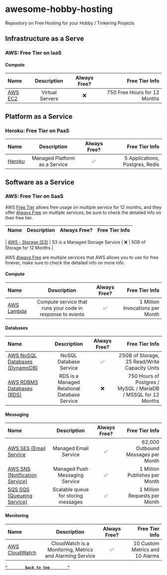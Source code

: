 # awesome-hobby-hosting
Repository on Free Hosting for your Hobby / Tinkering Projects

## Infrastructure as a Serve 

### AWS: Free Tier on IaaS

#### Compute

| Name | Description | Always Free? | Free Tier Info   | 
| :------- | :---------: | :------: | ---------: |
| [AWS EC2](https://aws.amazon.com/free/?all-free-tier.sort-by=item.additionalFields.SortRank&all-free-tier.sort-order=asc&awsf.Free%20Tier%20Types=tier%2312monthsfree&awsm.page-all-free-tier=1&all-free-tier.q=EC2&all-free-tier.q_operator=AND&awsf.Free%20Tier%20Categories=categories%23compute) | Virtual Servers | :x: | 750 Free Hours for 12 Months |

## Platform as a Service

### Heroku: Free Tier on PaaS

| Name | Description | Always Free? | Free Tier Info   | 
| :------- | :---------: | :------: | ---------: |
| [Heroku](https://www.heroku.com/free) | Managed Platform as a Service | :white_check_mark: | 5 Applications, Postgres, Redis |

## Software as a Service

### AWS: Free Tier on SaaS

AWS [Free Tier](https://aws.amazon.com/free/?all-free-tier.sort-by=item.additionalFields.SortRank&all-free-tier.sort-order=asc&awsf.Free%20Tier%20Types=tier%2312monthsfree&awsm.page-all-free-tier=1) allows free usage on multiple service for 12 months, and they offer [Always Free](https://aws.amazon.com/free/?all-free-tier.sort-by=item.additionalFields.SortRank&all-free-tier.sort-order=asc&awsf.Free%20Tier%20Types=tier%23always-free&awsm.page-all-free-tier=1) on multiple services, be sure to check the detailed info on their free tier.

| Name | Description | Always Free? | Free Tier Info   | 
| :------- | :---------: | :------: | ---------: |

| [AWS - Storage (S3)](https://aws.amazon.com/s3/pricing/#AWS_free_usage_tier) | S3 is a Managed Storage Service | :x: | 5GB of Storage for 12 Months |

AWS [Always Free](https://aws.amazon.com/free) are multiple services that AWS allows you to use for free forever, make sure to check the detailed info on more info.

#### Compute

| Name | Description | Always Free? | Free Tier Info |
| :------- | :---------: | :------: | ---------: |
| [AWS Lambda](https://aws.amazon.com/free/?all-free-tier.sort-by=item.additionalFields.SortRank&all-free-tier.sort-order=asc&awsf.Free%20Tier%20Types=tier%23always-free&all-free-tier.q=Lambda&all-free-tier.q_operator=AND#Free_Tier_details) | Compute service that runs your code in response to events | :white_check_mark: | 1 Million Invocations per Month|

#### Databases

| Name | Description | Always Free? | Free Tier Info |
| :------- | :---------: | :------: | ---------: |
| [AWS NoSQL Databases (DynamoDB)](https://aws.amazon.com/free/?all-free-tier.sort-by=item.additionalFields.SortRank&all-free-tier.sort-order=asc&awsf.Free%20Tier%20Types=tier%23always-free&all-free-tier.q=DynamoDB&all-free-tier.q_operator=AND#Free_Tier_details) | NoSQL Database Service | :white_check_mark: | 25GB of Storage, 25 Read/Write Capacity Units|
| [AWS RDBMS Databases (RDS)](https://aws.amazon.com/rds/) | RDS is a Managed Relational Database Service | :x: | 750 Hours of Postgres / MySQL / MariaDB / MSSQL for 12 Months | 

#### Messaging

| Name | Description | Always Free? | Free Tier Info |
| :------- | :---------: | :------: | ---------: |
| [AWS SES (Email Service](https://aws.amazon.com/free/?all-free-tier.sort-by=item.additionalFields.SortRank&all-free-tier.sort-order=asc&awsf.Free%20Tier%20Types=tier%23always-free&all-free-tier.q=SES&all-free-tier.q_operator=AND#Free_Tier_details) | Managed Email Service | :white_check_mark: | 62,000 Outbound Messages per Month |
| [AWS SNS (Notification Service)](https://aws.amazon.com/free/?all-free-tier.sort-by=item.additionalFields.SortRank&all-free-tier.sort-order=asc&awsf.Free%20Tier%20Types=tier%23always-free&all-free-tier.q=SNS&all-free-tier.q_operator=AND#Free_Tier_details) | Managed Push Messaging Service | :white_check_mark: | 1 Million Publishes per Month |
| [SQS SQS (Queueing Service)](https://aws.amazon.com/free/?all-free-tier.sort-by=item.additionalFields.SortRank&all-free-tier.sort-order=asc&awsf.Free%20Tier%20Types=tier%23always-free&awsm.page-all-free-tier=1&all-free-tier.q=SQS&all-free-tier.q_operator=AND#Free_Tier_details) | Scalable queue for storing messages | :white_check_mark: | 1 Million Requests per Month | 

#### Monitoring

| Name | Description | Always Free? | Free Tier Info |
| :------- | :---------: | :------: | ---------: |
| [AWS CloudWatch](https://aws.amazon.com/free/?all-free-tier.sort-by=item.additionalFields.SortRank&all-free-tier.sort-order=asc&awsf.Free%20Tier%20Types=tier%23always-free&all-free-tier.q=CloudWatch&all-free-tier.q_operator=AND#Free_Tier_details)   | CloudWatch is a Monitoring, Metrics and Alarming Service | :white_check_mark: | 10 Custom Metrics and 10 Alarms |

**[`^        back to top        ^`](#)**

